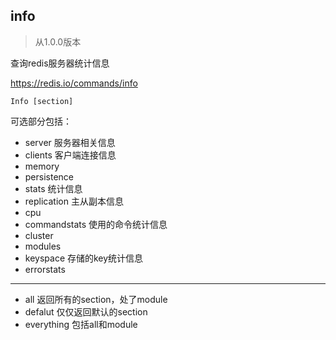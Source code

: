 ## info

> 从1.0.0版本

查询redis服务器统计信息

https://redis.io/commands/info

`Info [section]`

可选部分包括：

* server 服务器相关信息
* clients 客户端连接信息
* memory 
* persistence
* stats  统计信息
* replication 主从副本信息
* cpu
* commandstats  使用的命令统计信息
* cluster
* modules
* keyspace 存储的key统计信息
* errorstats

---

* all 返回所有的section，处了module
* defalut  仅仅返回默认的section
* everything 包括all和module